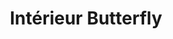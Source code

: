 ---
title: "Intérieur Butterfly"
url: /le-bouscat/interieur-butterfly/
shop: décoration intérieure
---